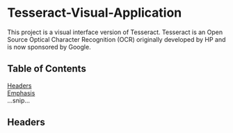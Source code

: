 # Tesseract-Visual-Application
This project is a visual interface version of Tesseract. Tesseract is an Open Source Optical Character Recognition (OCR) originally developed by HP and is now sponsored by Google.   
## Table of Contents  
[Headers](#headers)  
[Emphasis](#emphasis)  
...snip...    
<a name="headers"/>
## Headers
